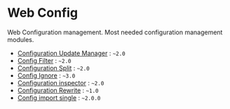 # Web Config

Web Configuration management. Most needed configuration management modules.

* [Configuration Update Manager](https://www.drupal.org/project/config_update) : `~2.0`
* [Config Filter](https://www.drupal.org/project/config_filter) : `~2.0`
* [Configuration Split](https://www.drupal.org/project/config_split) : `~2.0`
* [Config Ignore](https://www.drupal.org/project/config_ignore) : `~3.0`
* [Configuration inspector](https://www.drupal.org/project/config_inspector) : `~2.0`
* [Configuration Rewrite](https://www.drupal.org/project/config_rewrite) : `~1.0`
* [Config import single](https://www.drupal.org/project/config_import_single) : `~2.0.0`
